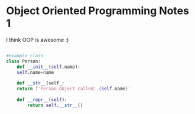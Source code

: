 # Object Oriented Programming Notes 1

I think OOP is awesome :)

```python

#example class 
class Person:
    def __init__(self,name):
    self.name=name
    
    def __str__(self_:
    return f'Person Object called: {self.name}'
    
    def __repr__(self):
        return self.__str__()
```
